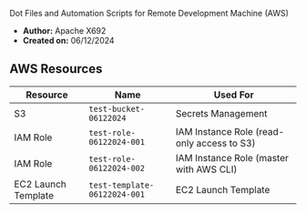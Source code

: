 Dot Files and Automation Scripts for Remote Development Machine (AWS)

- **Author:** Apache X692
- **Created on:** 06/12/2024

## AWS Resources

| Resource            | Name                         | Used For                                   |
|---------------------|----------------------------- |--------------------------------------------|
| S3                  | `test-bucket-06122024`       | Secrets Management                         |
| IAM Role            | `test-role-06122024-001`     | IAM Instance Role (read-only access to S3) |
| IAM Role            | `test-role-06122024-002`     | IAM Instance Role (master with AWS CLI)    |
| EC2 Launch Template | `test-template-06122024-001` | EC2 Launch Template                        |
